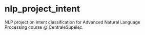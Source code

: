 # nlp_project_intent

NLP project on intent classification for Advanced Natural Language Processing course @ CentraleSupélec.
